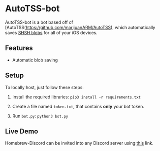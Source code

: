 # AutoTSS-bot
AutoTSS-bot is a bot based off of [AutoTSS(https://github.com/marijuanARM/AutoTSS), which automatically saves [SHSH blobs](https://www.theiphonewiki.com/wiki/SHSH) for all of your iOS devices.

## Features
- Automatic blob saving 

## Setup
To locally host, just follow these steps:
1. Install the required libraries:
`pip3 install -r requirements.txt`

2. Create a file named `token.txt`, that contains **only** your bot token.

3. Run `bot.py`:
`python3 bot.py`

## Live Demo
Homebrew-Discord can be invited into any Discord server using [this](https://discord.com/oauth2/authorize?client_id=767889324431376385&scope=bot&permissions=3072) link.
